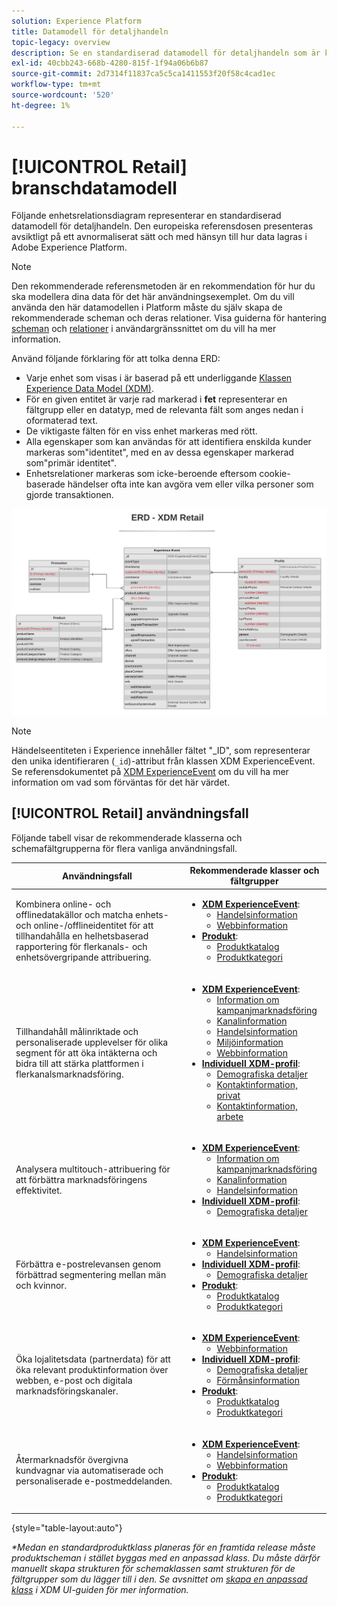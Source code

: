 ```yaml
---
solution: Experience Platform
title: Datamodell för detaljhandeln
topic-legacy: overview
description: Se en standardiserad datamodell för detaljhandeln som är kompatibel med Experience Data Model (XDM) för användning i Adobe Experience Platform.
exl-id: 40cbb243-668b-4280-815f-1f94a06b6b87
source-git-commit: 2d7314f11837ca5c5ca1411553f20f58c4cad1ec
workflow-type: tm+mt
source-wordcount: '520'
ht-degree: 1%

---
```


# [!UICONTROL Retail] branschdatamodell

Följande enhetsrelationsdiagram representerar en standardiserad datamodell för detaljhandeln. Den europeiska referensdosen presenteras avsiktligt på ett avnormaliserat sätt och med hänsyn till hur data lagras i Adobe Experience Platform.

>[!NOTE]
>
>Den rekommenderade referensmetoden är en rekommendation för hur du ska modellera dina data för det här användningsexemplet. Om du vill använda den här datamodellen i Platform måste du själv skapa de rekommenderade scheman och deras relationer. Visa guiderna för hantering [scheman](../../ui/resources/schemas.md) och [relationer](../../tutorials/relationship-ui.md) i användargränssnittet om du vill ha mer information.

Använd följande förklaring för att tolka denna ERD:

* Varje enhet som visas i är baserad på ett underliggande [Klassen Experience Data Model (XDM)](../composition.md#class).
* För en given entitet är varje rad markerad i **fet** representerar en fältgrupp eller en datatyp, med de relevanta fält som anges nedan i oformaterad text.
* De viktigaste fälten för en viss enhet markeras med rött.
* Alla egenskaper som kan användas för att identifiera enskilda kunder markeras som&quot;identitet&quot;, med en av dessa egenskaper markerad som&quot;primär identitet&quot;.
* Enhetsrelationer markeras som icke-beroende eftersom cookie-baserade händelser ofta inte kan avgöra vem eller vilka personer som gjorde transaktionen.

![](../../images/industries/retail.png)

>[!NOTE]
>
>Händelseentiteten i Experience innehåller fältet &quot;_ID&quot;, som representerar den unika identifieraren (`_id`)-attribut från klassen XDM ExperienceEvent. Se referensdokumentet på [XDM ExperienceEvent](../../classes/experienceevent.md) om du vill ha mer information om vad som förväntas för det här värdet.

## [!UICONTROL Retail] användningsfall

Följande tabell visar de rekommenderade klasserna och schemafältgrupperna för flera vanliga användningsfall.

| Användningsfall | Rekommenderade klasser och fältgrupper |
| --- | --- |
| Kombinera online- och offlinedatakällor och matcha enhets- och online-/offlineidentitet för att tillhandahålla en helhetsbaserad rapportering för flerkanals- och enhetsövergripande attribuering. | <ul><li>**[XDM ExperienceEvent](../../classes/experienceevent.md)**:<ul><li>[Handelsinformation](../../field-groups/event/commerce-details.md)</li><li>[Webbinformation](../../field-groups/event/web-details.md)</li></ul></li><li>**[Produkt](../../classes/product.md)**:<ul><li>[Produktkatalog](../../field-groups/product/product-catalog.md)</li><li>[Produktkategori](../../field-groups/product/product-category.md)</li></ul></li></ul> |
| Tillhandahåll målinriktade och personaliserade upplevelser för olika segment för att öka intäkterna och bidra till att stärka plattformen i flerkanalsmarknadsföring. | <ul><li>**[XDM ExperienceEvent](../../classes/experienceevent.md)**:<ul><li>[Information om kampanjmarknadsföring](../../field-groups/event/campaign-marketing-details.md)</li><li>[Kanalinformation](../../field-groups/event/channel-details.md)</li><li>[Handelsinformation](../../field-groups/event/commerce-details.md)</li><li>[Miljöinformation](../../field-groups/event/environment-details.md)</li><li>[Webbinformation](../../field-groups/event/web-details.md)</li></ul></li><li>**[Individuell XDM-profil](../../classes/individual-profile.md)**:<ul><li>[Demografiska detaljer](../../field-groups/profile/demographic-details.md)</li><li>[Kontaktinformation, privat](../../field-groups/profile/personal-contact-details.md)</li><li>[Kontaktinformation, arbete](../../field-groups/profile/work-contact-details.md)</li></ul></li></ul> |
| Analysera multitouch-attribuering för att förbättra marknadsföringens effektivitet. | <ul><li>**[XDM ExperienceEvent](../../classes/experienceevent.md)**:<ul><li>[Information om kampanjmarknadsföring](../../field-groups/event/campaign-marketing-details.md)</li><li>[Kanalinformation](../../field-groups/event/channel-details.md)</li><li>[Handelsinformation](../../field-groups/event/commerce-details.md)</li></ul></li><li>**[Individuell XDM-profil](../../classes/individual-profile.md)**:<ul><li>[Demografiska detaljer](../../field-groups/profile/demographic-details.md)</li></ul></li></ul> |
| Förbättra e-postrelevansen genom förbättrad segmentering mellan män och kvinnor. | <ul><li>**[XDM ExperienceEvent](../../classes/experienceevent.md)**:<ul><li>[Handelsinformation](../../field-groups/event/commerce-details.md)</li></ul></li><li>**[Individuell XDM-profil](../../classes/individual-profile.md)**:<ul><li>[Demografiska detaljer](../../field-groups/profile/demographic-details.md)</li></ul></li><li>**[Produkt](../../classes/product.md)**:<ul><li>[Produktkatalog](../../field-groups/product/product-catalog.md)</li><li>[Produktkategori](../../field-groups/product/product-category.md)</li></ul></li></ul> |
| Öka lojalitetsdata (partnerdata) för att öka relevant produktinformation över webben, e-post och digitala marknadsföringskanaler. | <ul><li>**[XDM ExperienceEvent](../../classes/experienceevent.md)**:<ul><li>[Webbinformation](../../field-groups/event/web-details.md)</li></ul></li><li>**[Individuell XDM-profil](../../classes/individual-profile.md)**:<ul><li>[Demografiska detaljer](../../field-groups/profile/demographic-details.md)</li><li>[Förmånsinformation](../../field-groups/profile/loyalty-details.md)</li></ul></li><li>**[Produkt](../../classes/product.md)**:<ul><li>[Produktkatalog](../../field-groups/product/product-catalog.md)</li><li>[Produktkategori](../../field-groups/product/product-category.md)</li></ul></li></ul> |
| Återmarknadsför övergivna kundvagnar via automatiserade och personaliserade e-postmeddelanden. | <ul><li>**[XDM ExperienceEvent](../../classes/experienceevent.md)**:<ul><li>[Handelsinformation](../../field-groups/event/commerce-details.md)</li><li>[Webbinformation](../../field-groups/event/web-details.md)</li></ul></li><li>**[Produkt](../../classes/product.md)**:<ul><li>[Produktkatalog](../../field-groups/product/product-catalog.md)</li><li>[Produktkategori](../../field-groups/product/product-category.md)</li></ul></li></ul> |

{style=&quot;table-layout:auto&quot;}

*\*Medan en standardproduktklass planeras för en framtida release måste produktscheman i stället byggas med en anpassad klass. Du måste därför manuellt skapa strukturen för schemaklassen samt strukturen för de fältgrupper som du lägger till i den. Se avsnittet om [skapa en anpassad klass](../../ui/resources/classes.md#create) i XDM UI-guiden för mer information.*
